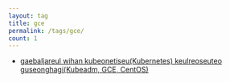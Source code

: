 ```yaml
---
layout: tag
title: gce
permalink: /tags/gce/
count: 1
---
```


- [gaebaljareul wihan kubeonetiseu(Kubernetes) keulreoseuteo guseonghagi(Kubeadm, GCE, CentOS)](https://futurecreator.github.io/2019/02/25/kubernetes-cluster-on-google-compute-engine-for-developers/)
